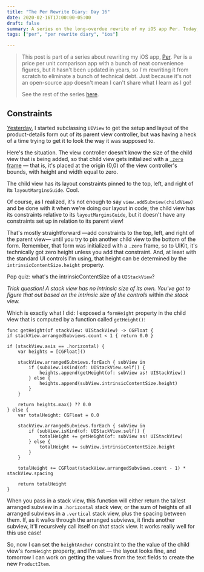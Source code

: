 ```yaml
---
title: "The Per Rewrite Diary: Day 16"
date: 2020-02-16T17:00:00-05:00
draft: false
summary: A series on the long-overdue rewrite of my iOS app Per. Today, I resolve some layout issues with the form view.
tags: ["per", "per rewrite diary", "ios"]

---
```


> This post is part of a series about rewriting my iOS app, [Per]. Per is a price per unit comparison app with a bunch of neat convenience figures, but it hasn't been updated in years, so I'm rewriting it from scratch to eliminate a bunch of technical debt. Just because it's not an open-source app doesn't mean I can't share what I learn as I go!
> 
> See the rest of the series [here].

## Constraints

[Yesterday], I started subclassing `UIView` to get the setup and layout of the product-details form out of its parent view controller, but was having a heck of a time trying to get it to look the way it was supposed to.

Here's the situation. The view controller doesn't know the size of the child view that is being added, so that child view gets initialized with a [`.zero` frame](https://developer.apple.com/documentation/coregraphics/cgrect/1455437-zero) — that is, it's placed at the origin (0,0) of the view controller's bounds, with height and width equal to zero.

The child view has its layout constraints pinned to the top, left, and right of its `layoutMarginsGuide`. Cool.

Of course, as I realized, it's not enough to say `view.addSubview(childView)` and be done with it when we're doing our layout in code; the child view has its constraints relative to its `layoutMarginsGuide`, but it doesn't have any constraints set up in relation to its parent view!

That's mostly straightforward —add constraints to the top, left, and right of the parent view— until you try to pin another child view to the bottom of the form. Remember, that form was initialized with a `.zero` frame, so to UIKit, it's technically got zero height unless you add that constraint. And, at least with the standard UI controls I'm using, that height can be determined by the `intrinsicContentSize.height` property.

Pop quiz: what's the intrinsicContentSize of a `UIStackView`?

_Trick question! A stack view has no intrinsic size of its own. You've got to figure that out based on the intrinsic size of the controls_ within _the stack view._

Which is exactly what I did: I exposed a `formHeight` property in the child view that is computed by a function called `getHeight()`:

```
func getHeight(of stackView: UIStackView) -> CGFloat {
if stackView.arrangedSubviews.count < 1 { return 0.0 }

if (stackView.axis == .horizontal) {
    var heights = [CGFloat]()
    
    stackView.arrangedSubviews.forEach { subView in
        if (subView.isKind(of: UIStackView.self)) {
            heights.append(getHeight(of: subView as! UIStackView))
        } else {
            heights.append(subView.intrinsicContentSize.height)
        }
    }
    
    return heights.max() ?? 0.0
} else {
    var totalHeight: CGFloat = 0.0
    
    stackView.arrangedSubviews.forEach { subView in
        if (subView.isKind(of: UIStackView.self)) {
            totalHeight += getHeight(of: subView as! UIStackView)
        } else {
            totalHeight += subView.intrinsicContentSize.height
        }
    }
    
    totalHeight += CGFloat(stackView.arrangedSubviews.count - 1) * stackView.spacing
    
    return totalHeight
}
```

When you pass in a stack view, this function will either return the tallest arranged subview in a `.horizontal` stack view, or the sum of heights of all arranged subviews in a `.vertical` stack view, plus the spacing between them. If, as it walks through the arranged subviews, it finds another subview, it'll recursively call itself on _that_ stack view. It works really well for this use case!

So, now I can set the `heightAnchor` constraint to the the value of the child view's `formHeight` property, and I'm set — the layout looks fine, and tomorrow I can work on getting the values from the text fields to create the new `ProductItem`.

[Per]: https://droppedbits.com/apps/per
[here]: /tags/per-rewrite-diary/
[Yesterday]: /post/per-diaries-day-15/